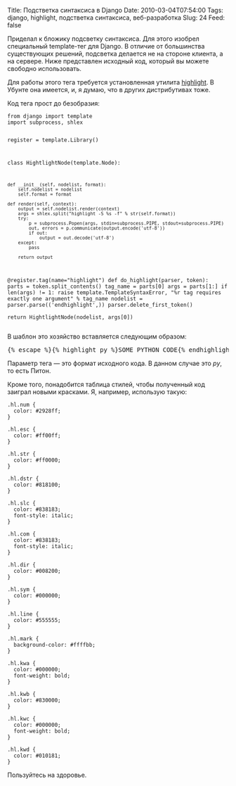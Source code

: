 Title: Подстветка синтаксиса в Django
Date: 2010-03-04T07:54:00
Tags: django, highlight, подстветка синтаксиса, веб-разработка
Slug: 24
Feed: false

<p>Приделал к бложику подсветку синтаксиса. Для этого изобрел специальный template-тег для Django. В отличие от большинства существующих решений, подсветка делается не на стороне клиента, а на сервере. Ниже представлен исходный код, который вы можете свободно использовать.</p>
<!-- more -->
<p>Для работы этого тега требуется установленная утилита <a href="http://www.andre-simon.de/doku/highlight/en/highlight.html">highlight</a>. В Убунте она имеется, и, я думаю, что в других дистрибутивах тоже.</p>
<p>Код тега прост до безобразия:</p>
<pre><code class="python">from django import template
import subprocess, shlex


register = template.Library()


class HightlightNode(template.Node):
    
    def __init__(self, nodelist, format):
        self.nodelist = nodelist
        self.format = format
        
    def render(self, context):
        output = self.nodelist.render(context)
        args = shlex.split("highlight -S %s -f" % str(self.format))
        try:
            p = subprocess.Popen(args, stdin=subprocess.PIPE, stdout=subprocess.PIPE)
            out, errors = p.communicate(output.encode('utf-8'))
            if out:
                output = out.decode('utf-8')
        except:
            pass
        
        return output


@register.tag(name="highlight")
def do_highlight(parser, token):
    parts = token.split_contents()
    tag_name = parts[0]
    args = parts[1:]
    if len(args) != 1:
        raise template.TemplateSyntaxError, "%r tag requires exactly one argument" % tag_name
    nodelist = parser.parse(('endhighlight',))
    parser.delete_first_token()    
    return HightlightNode(nodelist, args[0])</code></pre>

<p>В шаблон это хозяйство вставляется следующим образом:</p>
<pre>{% escape %}{% highlight py %}SOME PYTHON CODE{% endhighlight %}{% endescape %}</pre>
<p>Параметр тега — это формат исходного кода. В данном случае это <em>py</em>, то есть Питон.</p>
<p>Кроме того, понадобится таблица стилей, чтобы полученный код заиграл новыми красками. Я, например, использую такую:</p>

<pre><code class="css">.hl.num {
  color: #2928ff;
}

.hl.esc {
  color: #ff00ff;
}

.hl.str {
  color: #ff0000;
}

.hl.dstr {
  color: #818100;
}

.hl.slc {
  color: #838183;
  font-style: italic;
}

.hl.com {
  color: #838183;
  font-style: italic;
}

.hl.dir {
  color: #008200;
}

.hl.sym {
  color: #000000;
}

.hl.line {
  color: #555555;
}

.hl.mark {
  background-color: #ffffbb;
}

.hl.kwa {
  color: #000000;
  font-weight: bold;
}

.hl.kwb {
  color: #830000;
}

.hl.kwc {
  color: #000000;
  font-weight: bold;
}

.hl.kwd {
  color: #010181;
}</code></pre>
<p>Пользуйтесь на здоровье.</p>
